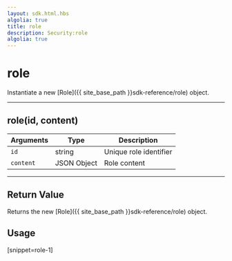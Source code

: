 ```yaml
---
layout: sdk.html.hbs
algolia: true
title: role
description: Security:role
algolia: true
---
```

  

# role
Instantiate a new [Role]({{ site_base_path }}sdk-reference/role) object.

---

## role(id, content)

| Arguments | Type | Description |
|---------------|---------|----------------------------------------|
| ``id`` | string | Unique role identifier |
| ``content`` | JSON Object | Role content |

---

## Return Value

Returns the new [Role]({{ site_base_path }}sdk-reference/role) object.

## Usage

[snippet=role-1]
